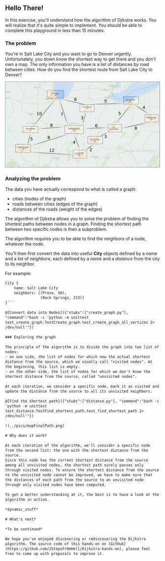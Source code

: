 ## Hello There!

In this exercise, you'll understand how the algorithm of Djikstra works. You will realize that it's quite simple to implement. You should be able to complete this playground in less than 15 minutes.

### The problem

You're in Salt Lake City and you want to go to Denver urgently. Unfortunately, you down know the shortest way to get there and you don't own a map. The only information you have is a list of distances by road between cities. How do you find the shortest route from Salt Lake City to Denver? 

![](../pics/mapFinal.png)

### Analyzing the problem

The data you have actually correspond to what is called a graph:
- cities (nodes of the graph)
- roads between cities (edges of the graph)
- distances of the roads (weight of the edges)

The algorithm of Djikstra allows you to solve the problem of finding the shortest paths between nodes in a graph. Finding the shortest path between two specific nodes is then a subproblem.

The algorithm requires you to be able to find the neighbors of a node, whatever the node.

You'll then first convert the data into useful **City** objects defined by a *name* and a list of *neighbors*, each defined by a *name* and a *distance* from the city to its neighbor.

For example:
```
City {
	name: Salt Lake City
	neighbors: [(Provo, 50),
				(Rock Springs, 213)]
}```

@[Convert data into Nodes]({"stubs":["create_graph.py"], "command":"bash -c 'python -m unittest test_create_graph.TestCreate_graph.test_create_graph_all_vertices 2> /dev/null'"})

### Exploring the graph

The principle of the algorithm is to divide the graph into two list of nodes:
- on one side, the list of nodes for which now the actual shortest distance from the source, which we usually call "visited nodes". At the beginning, this list is empty.
- on the other side, the list of nodes for which we don't know the shortest distance from the source, called "unvisited nodes".

At each iteration, we consider a specific node, mark it as visited and update the distance from the source to all its unvisited neighbors.

@[Find the shortest path]({"stubs":["distance.py"], "command":"bash -c 'python -m unittest test_distance.TestFind_shortest_path.test_find_shortest_path 2> /dev/null'"})

!(../pics/mapFinalPath.png)

# Why does it work?

At each iteration of the algorithm, we'll consider a specific node from the second list: the one with the shortest distance from the source. 
Since this node has the current shortest distance from the source among all unvisited nodes, the shortest path surely passes only through visited nodes. To ensure the shortest distance from the source to the unvisited node cannot be improved, we have to make sure that the distances of each path from the source to an unvisited node through only visited nodes have been computed.

To get a better understanding at it, the best is to have a look at the algorithm in action.

*dynamic_stuff*

# What's next?

*To be continued*

We hope you've enjoyed discovering or rediscovering the Dijkstra algorithm. The source code of this hands-on on [GitHub](https://github.com/2StepsFr0mHell/Dijkstra-hands-on), please feel free to come up with proposals to improve it.
